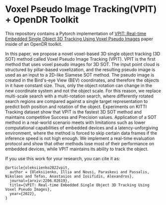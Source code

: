 # Voxel Pseudo Image Tracking(VPIT) + OpenDR Toolkit

This repository contains a Pytorch implementation of [VPIT: Real-time Embedded Single Object 3D Tracking Using Voxel Pseudo Images](https://arxiv.org/abs/2206.02619) paper inside of an OpenDR toolkit.

In this paper, we propose a novel voxel-based 3D single object tracking (3D SOT) method called Voxel Pseudo Image Tracking (VPIT). VPIT is the first method that uses voxel pseudo images for 3D SOT. The input point cloud is structured by pillar-based voxelization, and the resulting pseudo image is used as an input to a 2D-like Siamese SOT method. The pseudo image is created in the Bird's-eye View (BEV) coordinates, and therefore the objects in it have constant size. Thus, only the object rotation can change in the new coordinate system and not the object scale. For this reason, we replace multi-scale search with a multi-rotation search, where differently rotated search regions are compared against a single target representation to predict both position and rotation of the object. Experiments on KITTI Tracking dataset show that VPIT is the fastest 3D SOT method and maintains competitive Success and Precision values. Application of a SOT method in a real-world scenario meets with limitations such as lower computational capabilities of embedded devices and a latency-unforgiving environment, where the method is forced to skip certain data frames if the inference speed is not high enough. We implement a real-time evaluation protocol and show that other methods lose most of their performance on embedded devices, while VPIT maintains its ability to track the object.

If you use this work for your research, you can cite it as:
```
@article{oleksiienko2022vpit,
  author = {Oleksiienko, Illia and Nousi, Paraskevi and Passalis, Nikolaos and Tefas, Anastasios and Iosifidis, Alexandros},
  journal={arxiv:2206.02619}, 
  title={VPIT: Real-time Embedded Single Object 3D Tracking Using Voxel Pseudo Images}, 
  year={2022},
}
```
